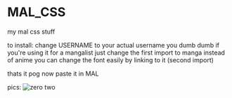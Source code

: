 # MAL_CSS
my mal css stuff


to install: change USERNAME to your actual username you dumb dumb
if you're using it for a mangalist just change the first import to manga instead of anime
you can change the font easily by linking to it (second import)

thats it pog now paste it in MAL


pics:
![zero two](https://i.imgur.com/HpXbeDl.png)

